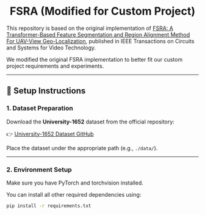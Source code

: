 <h1 align="center"> FSRA (Modified for Custom Project) </h1>

This repository is based on the original implementation of [FSRA: A Transformer-Based Feature Segmentation and Region Alignment Method For UAV-View Geo-Localization](https://arxiv.org/abs/2201.09206), published in IEEE Transactions on Circuits and Systems for Video Technology.

We modified the original FSRA implementation to better fit our custom project requirements and experiments.

---

## 🚀 Setup Instructions

### 1. Dataset Preparation
Download the **University-1652** dataset from the official repository:

👉 [University-1652 Dataset GitHub](https://github.com/layumi/University1652-Baseline)

Place the dataset under the appropriate path (e.g., `./data/`).

---

### 2. Environment Setup

Make sure you have PyTorch and torchvision installed.

You can install all other required dependencies using:

```bash
pip install -r requirements.txt
